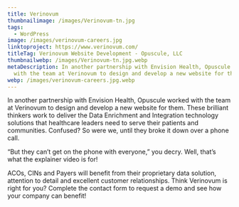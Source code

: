 ```yaml
---
title: Verinovum
thumbnailimage: /images/Verinovum-tn.jpg
tags:
  - WordPress
image: /images/verinovum-careers.jpg
linktoproject: https://www.verinovum.com/
titleTag: Verinovum Website Development - Opuscule, LLC
thumbnailwebp: /images/Verinovum-tn.jpg.webp
metaDescription: In another partnership with Envision Health, Opuscule worked
  with the team at Verinovum to design and develop a new website for them.
webp: /images/verinovum-careers.jpg.webp
---
```


In another partnership with Envision Health, Opuscule worked with the team at Verinovum to design and develop a new website for them. These brilliant thinkers work to deliver the Data Enrichment and Integration technology solutions that healthcare leaders need to serve their patients and communities. Confused? So were we, until they broke it down over a phone call.

“But they can’t get on the phone with everyone,” you decry. Well, that’s what the explainer video is for!

ACOs, CINs and Payers will benefit from their proprietary data solution, attention to detail and excellent customer relationships. Think Verinovum is right for you? Complete the contact form to request a demo and see how your company can benefit!